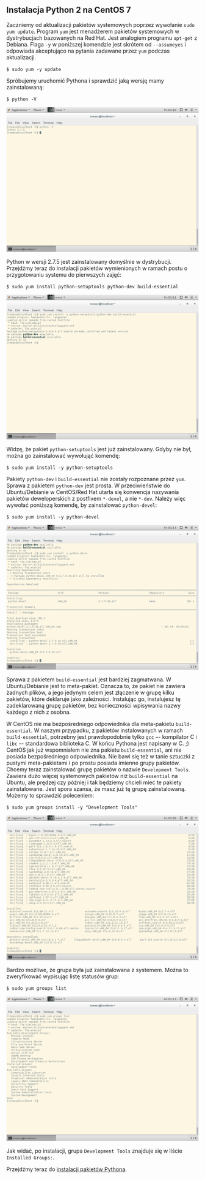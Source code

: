 ## Instalacja Python 2 na CentOS 7

Zaczniemy od aktualizacji pakietów systemowych poprzez wywołanie `sudo yum update`. Program `yum` jest menadżerem pakietów systemowych w dystrybucjach bazowanych na Red Hat. Jest analogiem programu `apt-get` z Debiana. Flaga `-y` w poniższej komendzie jest skrótem od `--assumeyes` i odpowiada akceptująco na pytania zadawane przez `yum` podczas aktualizacji.

```text
$ sudo yum -y update
```

Spróbujemy uruchomić Pythona i sprawdzić jaką wersję mamy zainstalowaną:

```text
$ python -V
```
![](centos-7/01.png)

Python w wersji 2.7.5 jest zainstalowany domyślnie w dystrybucji. Przejdźmy teraz do instalacji pakietów wymienionych w ramach postu o przygotowaniu systemu do pierwszych zajęć:

```text
$ sudo yum install python-setuptools python-dev build-essential
```
![](centos-7/02.png)

Widzę, że pakiet `python-setuptools` jest już zainstalowany. Gdyby nie był, można go zainstalować wywołująć komendę:

```text
$ sudo yum install -y python-setuptools
```

Pakiety `python-dev` i `build-essential` nie zostały rozpoznane przez `yum`. Sprawa z pakietem `python-dev` jest prosta. W przeciwieństwie do Ubuntu/Debianie w CentOS/Red Hat utarła się konwencja nazywania pakietów deweloperskich z postfixem `*-devel`, a nie `*-dev`. Należy więc wywołać poniższą komendę, by zainstalować `python-devel`:

```text
$ sudo yum install -y python-devel
```
![](centos-7/03.png)

Sprawa z pakietem `build-essential` jest bardziej zagmatwana. W Ubuntu/Debianie jest to meta-pakiet. Oznacza to, że pakiet nie zawiera żadnych plików, a jego jedynym celem jest złączenie w grupę kilku pakietów, które deklaruje jako zależności. Instalując go, instalujesz tę zadeklarowaną grupę pakietów, bez konieczności wpisywania nazwy każdego z nich z osobna.

W CentOS nie ma bezpośredniego odpowiednika dla meta-pakietu `build-essential`. W naszym przypadku, z pakietów instalowanych w ramach `build-essential`, potrzebny jest prawdopodobnie tylko `gcc` –- kompilator C i `libc` -- standardowa biblioteka C. W końcu Pythona jest napisany w C. ;) CentOS jak już wspomniałem nie zna pakietu `build-essential`, ani nie posiada bezpośredniego odpowiednika. Nie bawi się też w tanie sztuczki z pustymi meta-pakietami i po prostu posiada imienne grupy pakietów. Chcemy teraz zainstalować grupę pakietów o nazwie `Development Tools`. Zawiera dużo więcej systemowych pakietów niż `build-essential` na Ubuntu, ale prędzej czy później i tak będziemy chcieli mieć te pakiety zainstalowane. Jest spora szansa, że masz już tę grupę zainstalowaną. Możemy to sprawdzić poleceniem:

```text
$ sudo yum groups install -y "Development Tools"
```
![](centos-7/04.png)

Bardzo możliwe, że grupa była już zainstalowana z systemem. Można to zweryfikować wypisując listę statusów grup:

```text
$ sudo yum groups list
```
![](centos-7/05.png)

Jak widać, po instalacji, grupa `Development Tools` znajduje się w liście `Installed Groups:`.

Przejdźmy teraz do [instalacji pakietów Pythona](../instalacja-pakietow-pythona/z-sudo.md).
